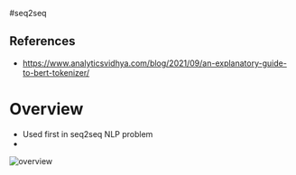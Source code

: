 #seq2seq 

## References

- https://www.analyticsvidhya.com/blog/2021/09/an-explanatory-guide-to-bert-tokenizer/

# Overview

- Used first in seq2seq NLP problem
- 


![overview](https://cdn-images-1.medium.com/max/800/1*auEUJZfkPtcc6RJTYscgpg.png)
